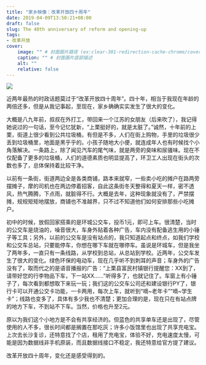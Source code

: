 ```yaml
---
title: "家乡映像：改革开放四十周年"
date: 2019-04-09T13:50:21+08:00
draft: false
slug: The 40th anniversary of reform and opening-up
tags:
- 改革开放
cover:
    image: "" # 封面圖片路径 (ex:clear-301-redirection-cache-chrome/cover.jpg)
    caption: "" # 封面圖片底部描述
    alt: ""
    relative: false
---
```

![](https://rmt.dogedoge.com/fetch/~/source/unsplash/photo-1527937738552-7eb8023fa9a1?ixid=MXwxMjA3fDB8MHxwaG90by1wYWdlfHx8fGVufDB8fHw%3D&ixlib=rb-1.2.1&auto=format&fit=crop&w=1050&q=80)

近两年最热的时政话题莫过于“改革开放四十周年”。四十年，相当于我现在年龄的两倍还多，但是从我记事起，至现在，家乡确确实实发生了很大的变化。

大概是八九年前，叔叔在外打工，带回来一个江苏的女朋友（后来吹了），我记得她说过的一句话，至今记忆犹新，“上栗挺好的，就是太脏了。”诚然，十年前的上栗，街道上很少看到公共垃圾桶，有但是不多，人们在街上购物，手里的垃圾很少丢到垃圾桶里，地面是黑乎乎的。小孩子随地大小便，就连成年人也有时候找个小角落解决。一条路上，除了闻见汽车的尾气味，就是两旁的臭味和尿骚味。现在不仅配备了更多的垃圾桶，人们的道德素质也明显提高了，环卫工人出现在街头的次数也多了，总体保持着比较干净。

以前有一条街，街道两边全是各类商铺，路本来就窄，一些卖小吃的摊户在路两旁摆摊子，摩的司机也在两边停着招客，自此这条街冬天整得和夏天一样，密不透风，热气腾腾，下点雨，就脏得不行。大概是去年，这种现象就没有了，严禁摆摊，规规矩矩地摆放，商铺也不准越界，只不过不知道他们如何安排那些小吃摊户。

初中的时候，放假回家搭乘的是环城公交车，投币1元，即可上车。很清楚，当时的公交车是烧油的，噪音很大，车身外贴着各种广告，车内没有配备逃生用的小锤子等工具；另外，以前的公交车是没有站点的，我只知道起点和终点，如我们学校和公交车总站，只要能停车，你想在哪下车就在哪停车。虽说是环城车，但是我坐了两年多，一直只有一条线路，从学校到总站，从总站到学校。近两年，公交车发生了很大的变化。绿色环保的电动车，现在几乎听不到刺耳的声音；车身外的广告没有了，取而代之的是语音播报的广告：“上栗县富民村镇银行提醒您：XX到了，请带好您的行李物品下车，下一站XX……”听得多了，也就记住了。车窗上有小锤子了，每次看到都想取下来玩一玩；我们这的公交车公司还和建设银行PY了，银行卡可以开通公交卡功能，一卡两用，每次上车，就听到“嘀~老年卡”“嘀~学生卡”；线路也变多了，具体有多少我也不清楚；更加合理的是，现在只在有站点牌的地方下车，不到站不下车。当然，价格也升至2元。

原以为我们这个小地方是不会有共享经济的。但蓝色的共享单车还是出现了，尽管使用的人不多，很长时间都是搁置在那吃灰；许多小饭馆里也出现了共享充电宝。上次去长沙复诊，还特意找了个店，租用了充电宝，体验不好，充电速度太慢，可能是因为数据线非手机原装，而且数据线接口不稳定，我还特意给官方提了建议。

改革开放四十周年，变化还是感受得到的。
